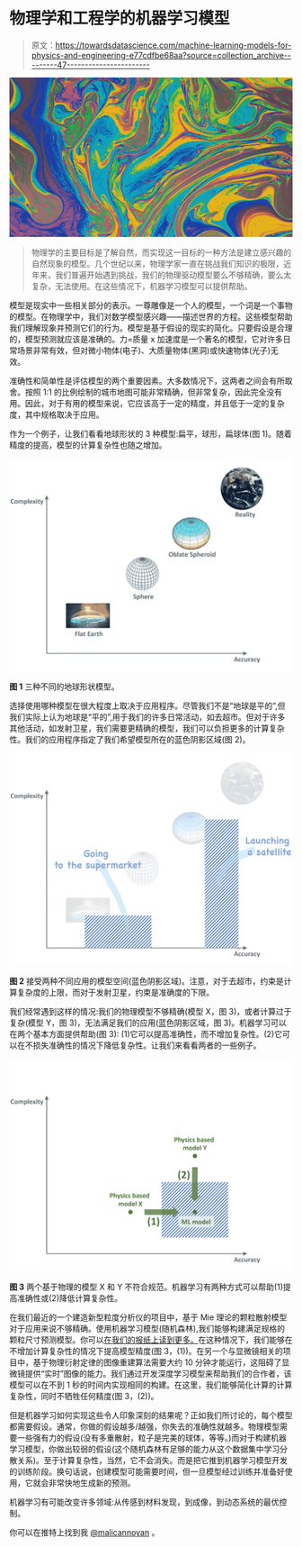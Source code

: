 # 物理学和工程学的机器学习模型

> 原文：<https://towardsdatascience.com/machine-learning-models-for-physics-and-engineering-e77cdfbe68aa?source=collection_archive---------47----------------------->

![](img/ed4e30178f8a2fd9f0feb72bf4b144da.png)

> 物理学的主要目标是了解自然，而实现这一目标的一种方法是建立感兴趣的自然现象的模型。几个世纪以来，物理学家一直在挑战我们知识的极限，近年来，我们普遍开始遇到挑战，我们的物理驱动模型要么不够精确，要么太复杂，无法使用。在这些情况下，机器学习模型可以提供帮助。

模型是现实中一些相关部分的表示。一尊雕像是一个人的模型，一个词是一个事物的模型。在物理学中，我们对数学模型感兴趣——描述世界的方程。这些模型帮助我们理解现象并预测它们的行为。模型是基于假设的现实的简化。只要假设是合理的，模型预测就应该是准确的。力=质量 x 加速度是一个著名的模型，它对许多日常场景非常有效，但对微小物体(电子)、大质量物体(黑洞)或快速物体(光子)无效。

准确性和简单性是评估模型的两个重要因素。大多数情况下，这两者之间会有所取舍。按照 1:1 的比例绘制的城市地图可能非常精确，但非常复杂，因此完全没有用。因此，对于有用的模型来说，它应该高于一定的精度，并且低于一定的复杂度，其中规格取决于应用。

作为一个例子，让我们看看地球形状的 3 种模型:扁平，球形，扁球体(图 1)。随着精度的提高，模型的计算复杂性也随之增加。

![](img/d1011398818365ae64b315cd39dd5713.png)

**图 1** 三种不同的地球形状模型。

选择使用哪种模型在很大程度上取决于应用程序。尽管我们不是“地球是平的”,但我们实际上认为地球是“平的”,用于我们的许多日常活动，如去超市。但对于许多其他活动，如发射卫星，我们需要更精确的模型，我们可以负担更多的计算复杂性。我们的应用程序指定了我们希望模型所在的蓝色阴影区域(图 2)。

![](img/7fc63b4314f665a3f50538d7fb0aa4cd.png)

**图 2** 接受两种不同应用的模型空间(蓝色阴影区域)。注意，对于去超市，约束是计算复杂度的上限，而对于发射卫星，约束是准确度的下限。

我们经常遇到这样的情况:我们的物理模型不够精确(模型 X，图 3)，或者计算过于复杂(模型 Y，图 3)，无法满足我们的应用(蓝色阴影区域，图 3)。机器学习可以在两个基本方面提供帮助(图 3): (1)它可以提高准确性，而不增加复杂性。(2)它可以在不损失准确性的情况下降低复杂性。让我们来看看两者的一些例子。

![](img/33c26869059d475985d45ac957704297.png)

**图 3** 两个基于物理的模型 X 和 Y 不符合规范。机器学习有两种方式可以帮助(1)提高准确性或(2)降低计算复杂性。

在我们最近的一个建造新型粒度分析仪的项目中，基于 Mie 理论的颗粒散射模型对于应用来说不够精确。使用机器学习模型(随机森林),我们能够构建满足规格的颗粒尺寸预测模型。你可以[在我们的报纸上读到更多。](https://www.nature.com/articles/s41377-020-0255-6)在这种情况下，我们能够在不增加计算复杂性的情况下提高模型精度(图 3，(1))。在另一个与显微镜相关的项目中，基于物理衍射定律的图像重建算法需要大约 10 分钟才能运行，这阻碍了显微镜提供“实时”图像的能力。我们通过开发深度学习模型来帮助我们的合作者，该模型可以在不到 1 秒的时间内实现相同的构建。在这里，我们能够简化计算的计算复杂性，同时不牺牲任何精度(图 3，(2))。

但是机器学习如何实现这些令人印象深刻的结果呢？正如我们所讨论的，每个模型都需要假设。通常，你做的假设越多/越强，你失去的准确性就越多。物理模型需要一些强有力的假设(没有多重散射，粒子是完美的球体，等等。)而对于构建机器学习模型，你做出较弱的假设(这个随机森林有足够的能力从这个数据集中学习分散关系)。至于计算复杂性，当然，它不会消失。而是把它推到机器学习模型开发的训练阶段。换句话说，创建模型可能需要时间，但一旦模型经过训练并准备好使用，它就会非常快地生成新的预测。

机器学习有可能改变许多领域:从传感到材料发现，到成像，到动态系统的最优控制。

你可以在推特上找到我 [@malicannoyan](https://twitter.com/malicannoyan) 。